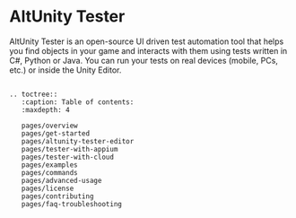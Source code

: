 # AltUnity Tester

AltUnity Tester is an open-source UI driven test automation tool that helps you find objects in your game and interacts with them using tests written in C#, Python or Java. You can run your tests on real devices (mobile, PCs, etc.) or inside the Unity Editor.

```eval_rst

.. toctree::
   :caption: Table of contents:
   :maxdepth: 4

   pages/overview
   pages/get-started
   pages/altunity-tester-editor
   pages/tester-with-appium
   pages/tester-with-cloud
   pages/examples
   pages/commands
   pages/advanced-usage
   pages/license
   pages/contributing
   pages/faq-troubleshooting

```
